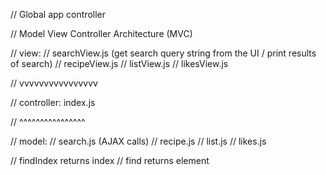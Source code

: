 // Global app controller

// Model View Controller Architecture (MVC)

// view:
// searchView.js (get search query string from the UI / print results of search)
// recipeView.js
// listView.js
// likesView.js

// vvvvvvvvvvvvvvvv

// controller: index.js

// ^^^^^^^^^^^^^^^^

// model:
// search.js (AJAX calls)
// recipe.js
// list.js
// likes.js

// findIndex returns index
// find returns element